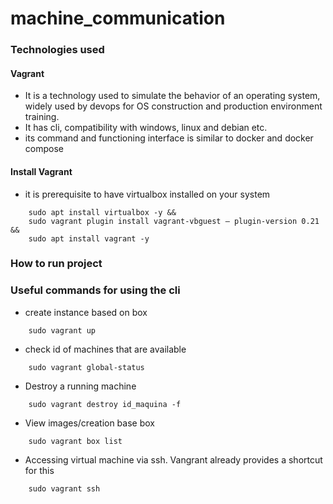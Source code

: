 # machine_communication

### Technologies used

#### Vagrant

-   It is a technology used to simulate the behavior of an operating system, widely used by devops for OS construction and production environment training.
-   It has cli, compatibility with windows, linux and debian etc.
-   its command and functioning interface is similar to docker and docker compose

#### Install Vagrant

- it is prerequisite to have virtualbox installed on your system

```
    sudo apt install virtualbox -y && 
    sudo vagrant plugin install vagrant-vbguest – plugin-version 0.21 &&
    sudo apt install vagrant -y
```

### How to run project

### Useful commands for using the cli

-   create instance based on box

```
    sudo vagrant up
```

-   check id of machines that are available

```
    sudo vagrant global-status
```

-   Destroy a running machine

```
    sudo vagrant destroy id_maquina -f
```

-   View images/creation base box

```
    sudo vagrant box list
```

-   Accessing virtual machine via ssh. Vangrant already provides a shortcut for this

```
    sudo vagrant ssh
```
